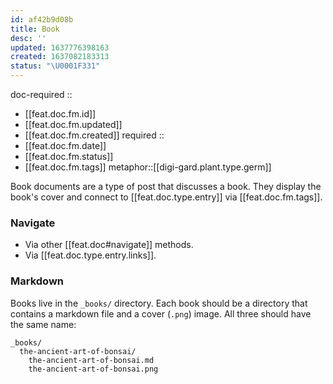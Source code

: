 ```yaml
---
id: af42b9d08b
title: Book
desc: ''
updated: 1637776398163
created: 1637082183313
status: "\U0001F331"
---
```


doc-required ::
- [[feat.doc.fm.id]]
- [[feat.doc.fm.updated]]
- [[feat.doc.fm.created]]
required ::
- [[feat.doc.fm.date]]
- [[feat.doc.fm.status]]
- [[feat.doc.fm.tags]]
metaphor::[[digi-gard.plant.type.germ]]


Book documents are a type of post that discusses a book. They display the book's cover and connect to [[feat.doc.type.entry]] via [[feat.doc.fm.tags]].

### Navigate

- Via other [[feat.doc#navigate]] methods.
- Via [[feat.doc.type.entry.links]].

### Markdown

Books live in the `_books/` directory. Each book should be a directory that contains a markdown file and a cover (`.png`) image. All three should have the same name:

```
_books/
  the-ancient-art-of-bonsai/
    the-ancient-art-of-bonsai.md
    the-ancient-art-of-bonsai.png
```
